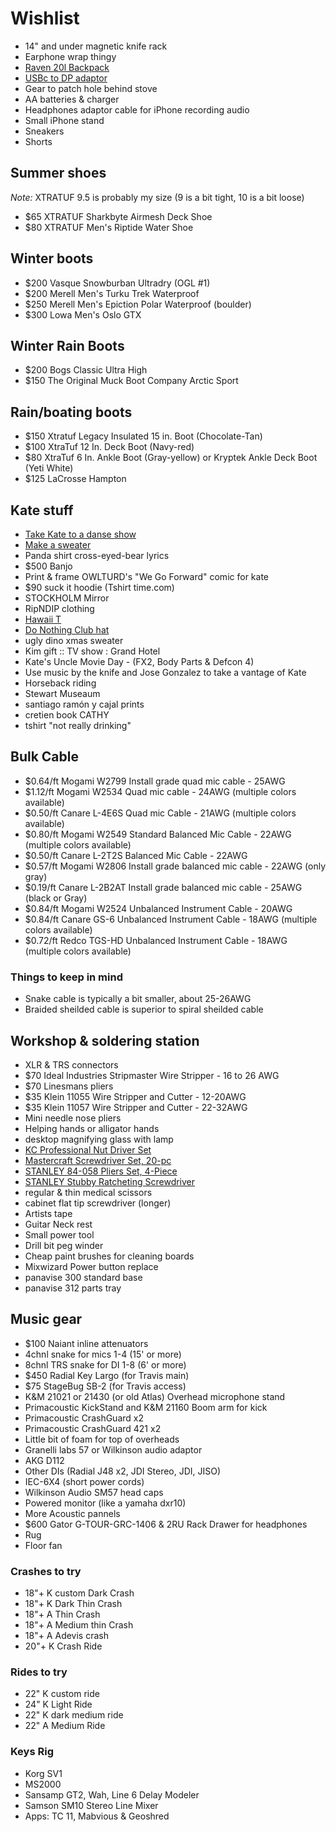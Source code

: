 # Wishlist

- 14" and under magnetic knife rack
- Earphone wrap thingy
- [Raven 20l Backpack](https://www.fjallraven.com/raven-20l)
- [USBc to DP adaptor](https://www.amazon.ca/Plugable-DisplayPort-Thunderbolt-Supports-3840x2160/dp/B01EXKDRAC)
- Gear to patch hole behind stove
- AA batteries & charger
- Headphones adaptor cable for iPhone recording audio
- Small iPhone stand
- Sneakers
- Shorts

## Summer shoes

*Note:* XTRATUF 9.5 is probably my size (9 is a bit tight, 10 is a bit loose)

- $65 XTRATUF Sharkbyte Airmesh Deck Shoe
- $80 XTRATUF Men's Riptide Water Shoe

## Winter boots

- $200 Vasque Snowburban Ultradry (OGL #1)
- $200 Merell Men's Turku Trek Waterproof
- $250 Merell Men's Epiction Polar Waterproof (boulder)
- $300 Lowa Men's Oslo GTX

## Winter Rain Boots

- $200 Bogs Classic Ultra High
- $150 The Original Muck Boot Company Arctic Sport

## Rain/boating boots

- $150 Xtratuf Legacy Insulated 15 in. Boot (Chocolate-Tan)
- $100 XtraTuf 12 In. Deck Boot (Navy-red)
- $80 XtraTuf 6 In. Ankle Boot (Gray-yellow) or Kryptek Ankle Deck Boot (Yeti White)
- $125 LaCrosse Hampton

## Kate stuff

- [Take Kate to a danse show](https://www.quebecdanse.org/)
- [Make a sweater](https://www.entripy.com/)
- Panda shirt cross-eyed-bear lyrics
- $500 Banjo
- Print & frame OWLTURD's "We Go Forward" comic for kate
- $90 suck it hoodie (Tshirt time.com)
- STOCKHOLM Mirror
- RipNDIP clothing
- [Hawaii T](http://fresh-tops.com/hawaii-white-t-shirt/)
- [Do Nothing Club hat](http://fresh-tops.com/do-nothing-white-hat/)
- ugly dino xmas sweater
- Kim gift :: TV show : Grand Hotel
- Kate's Uncle Movie Day - (FX2, Body Parts & Defcon 4)
- Use music by the knife and Jose Gonzalez to take a vantage of Kate
- Horseback riding
- Stewart Museaum
- santiago ramón y cajal prints
- cretien book CATHY
- tshirt "not really drinking"

## Bulk Cable

- $0.64/ft Mogami W2799 Install grade quad mic cable - 25AWG
- $1.12/ft Mogami W2534 Quad mic cable - 24AWG (multiple colors available)
- $0.50/ft Canare L-4E6S Quad mic Cable - 21AWG (multiple colors available)
- $0.80/ft Mogami W2549 Standard Balanced Mic Cable - 22AWG (multiple colors available)
- $0.50/ft Canare L-2T2S Balanced Mic Cable - 22AWG
- $0.57/ft Mogami W2806 Install grade balanced mic cable - 22AWG (only gray)
- $0.19/ft Canare L-2B2AT Install grade balanced mic cable - 25AWG (black or Gray)
- $0.84/ft Mogami W2524 Unbalanced Instrument Cable - 20AWG
- $0.84/ft Canare GS-6 Unbalanced Instrument Cable - 18AWG (multiple colors available)
- $0.72/ft Redco TGS-HD Unbalanced Instrument Cable - 18AWG (multiple colors available)

### Things to keep in mind

- Snake cable is typically a bit smaller, about 25-26AWG
- Braided sheilded cable is superior to spiral sheilded cable

## Workshop & soldering station

- XLR & TRS connectors
- $70 Ideal Industries Stripmaster Wire Stripper - 16 to 26 AWG
- $70 Linesmans pliers
- $35 Klein 11055 Wire Stripper and Cutter - 12-20AWG
- $35 Klein 11057 Wire Stripper and Cutter - 22-32AWG
- Mini needle nose pliers
- Helping hands or alligator hands
- desktop magnifying glass with lamp
- [KC Professional Nut Driver Set](https://www.amazon.ca/Professional-97297-7-Piece-Hollow-Sha-Driver/dp/B00BGBUIE0/)
- [Mastercraft Screwdriver Set, 20-pc](https://www.amazon.ca/MASTER-CRAFT-PRODUCTS-Mastercraft-Screwdriver/dp/B01GN8QDNA/)
- [STANLEY 84-058 Pliers Set, 4-Piece](https://www.amazon.ca/STANLEY-84-058-Pliers-Set-4-Piece/dp/B000NIK8JW/)
- [STANLEY Stubby Ratcheting Screwdriver](https://www.amazon.ca/STANLEY-66-358-Ratcheting-MultiBit-Screwdriver/dp/B007QRX0HK/)
- regular & thin medical scissors
- cabinet flat tip screwdriver (longer)
- Artists tape
- Guitar Neck rest
- Small power tool
- Drill bit peg winder
- Cheap paint brushes for cleaning boards
- Mixwizard Power button replace
- panavise 300 standard base
- panavise 312 parts tray

## Music gear

- $100 Naiant inline attenuators
- 4chnl snake for mics 1-4 (15' or more)
- 8chnl TRS snake for DI 1-8 (6' or more)
- $450 Radial Key Largo (for Travis main)
- $75 StageBug SB-2 (for Travis access)
- K&M 21021 or 21430 (or old Atlas) Overhead microphone stand
- Primacoustic KickStand and K&M 21160 Boom arm for kick
- Primacoustic CrashGuard x2
- Primacoustic CrashGuard 421 x2
- Little bit of foam for top of overheads
- Granelli labs 57 or Wilkinson audio adaptor
- AKG D112
- Other DIs (Radial J48 x2, JDI Stereo, JDI, JISO)
- IEC-6X4 (short power cords)
- Wilkinson Audio SM57 head caps
- Powered monitor (like a yamaha dxr10)
- More Acoustic pannels
- $600 Gator G-TOUR-GRC-1406 & 2RU Rack Drawer for headphones
- Rug
- Floor fan

### Crashes to try

- 18"+ K custom Dark Crash
- 18"+ K Dark Thin Crash
- 18"+ A Thin Crash
- 18"+ A Medium thin Crash
- 18"+ A Adevis crash
- 20"+ K Crash Ride

### Rides to try

- 22" K custom ride
- 24" K Light Ride
- 22" K dark medium ride
- 22" A Medium Ride

### Keys Rig

- Korg SV1
- MS2000
- Sansamp GT2, Wah, Line 6 Delay Modeler
- Samson SM10 Stereo Line Mixer
- Apps: TC 11, Mabvious & Geoshred
